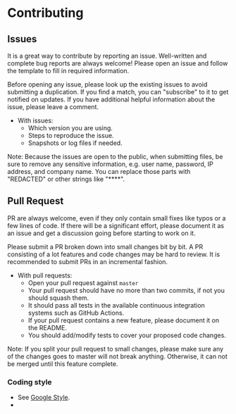 # Contributing

## Issues

It is a great way to contribute by reporting an issue. Well-written and complete bug reports are always welcome! Please open an issue and follow the template to fill in required information.

Before opening any issue, please look up the existing issues to avoid submitting a duplication. If you find a match, you can "subscribe" to it to get notified on updates. If you have additional helpful information about the issue, please leave a comment.

- With issues:
    - Which version you are using.
    - Steps to reproduce the issue.
    - Snapshots or log files if needed.

Note: Because the issues are open to the public, when submitting files, be sure to remove any sensitive information, e.g. user name, password, IP address, and company name. You can
replace those parts with "REDACTED" or other strings like "****".

## Pull Request

PR are always welcome, even if they only contain small fixes like typos or a few lines of code. If there will be a significant effort, please document it as an issue and get a discussion going before starting to work on it.

Please submit a PR broken down into small changes bit by bit. A PR consisting of a lot features and code changes may be hard to review. It is recommended to submit PRs in an incremental fashion.

- With pull requests:
    - Open your pull request against `master`
    - Your pull request should have no more than two commits, if not you should squash them.
    - It should pass all tests in the available continuous integration systems such as GitHub Actions.
    - If your pull request contains a new feature, please document it on the README.
    - You should add/modify tests to cover your proposed code changes.

Note: If you split your pull request to small changes, please make sure any of the changes goes to master will not break anything. Otherwise, it can not be merged until this feature complete.

### Coding style

* See [Google Style](https://google.github.io/styleguide/go/).
* 
